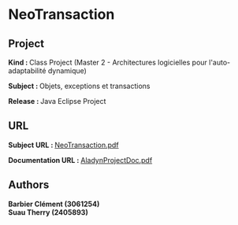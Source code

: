 <h1>NeoTransaction</h1>

<h2>Project</h2>

<b>Kind : </b>Class Project (Master 2 - Architectures logicielles pour l'auto-adaptabilité dynamique)

<b>Subject : </b> Objets, exceptions et transactions

<b>Release : </b> Java Eclipse Project

<h2>URL</h2>

<b>Subject URL : </b> <a href="https://github.com/BlackSlashProd/NeoTransaction/blob/master/doc/SujetProjet_NeoTransactions.pdf" target="_blank">NeoTransaction.pdf</a><br/>

<b>Documentation URL : </b> <a href="https://github.com/BlackSlashProd/NeoTransaction/blob/master/doc/Projet_Aladyn_Doc.pdf" target="_blank">AladynProjectDoc.pdf</a><br/>
 
<h2>Authors</h2>

<b>Barbier Clément (3061254)</b><br/>
<b>Suau Therry (2405893)</b><br/>

